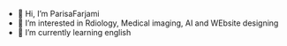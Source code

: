 - 👋 Hi, I’m ParisaFarjami
- 👀 I’m interested in Rdiology, Medical imaging, AI and WEbsite designing
- 🌱 I’m currently learning english

<!---
ParisaFarjami/ParisaFarjami is a ✨ special ✨ repository because its `README.md` (this file) appears on your GitHub profile.
You can click the Preview link to take a look at your changes.
--->
